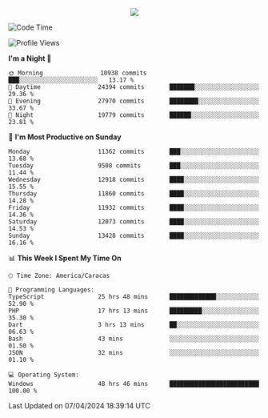 <p align="center">
  <a href="http://www.github.com/thevacs">
    <img src="https://github-readme-streak-stats.herokuapp.com/?user=thevacs&stroke=ffffff&background=1c1917&ring=0891b2&fire=0891b2&currStreakNum=ffffff&currStreakLabel=0891b2&sideNums=ffffff&sideLabels=ffffff&dates=ffffff&hide_border=true" />
  </a>
</p>

<!--START_SECTION:waka-->
![Code Time](http://img.shields.io/badge/Code%20Time-2%2C329%20hrs%2040%20mins-blue)

![Profile Views](http://img.shields.io/badge/Profile%20Views-0-blue)

**I'm a Night 🦉** 

```text
🌞 Morning                10938 commits       ███░░░░░░░░░░░░░░░░░░░░░░   13.17 % 
🌆 Daytime                24394 commits       ███████░░░░░░░░░░░░░░░░░░   29.36 % 
🌃 Evening                27970 commits       ████████░░░░░░░░░░░░░░░░░   33.67 % 
🌙 Night                  19779 commits       ██████░░░░░░░░░░░░░░░░░░░   23.81 % 
```
📅 **I'm Most Productive on Sunday** 

```text
Monday                   11362 commits       ███░░░░░░░░░░░░░░░░░░░░░░   13.68 % 
Tuesday                  9508 commits        ███░░░░░░░░░░░░░░░░░░░░░░   11.44 % 
Wednesday                12918 commits       ████░░░░░░░░░░░░░░░░░░░░░   15.55 % 
Thursday                 11860 commits       ████░░░░░░░░░░░░░░░░░░░░░   14.28 % 
Friday                   11932 commits       ████░░░░░░░░░░░░░░░░░░░░░   14.36 % 
Saturday                 12073 commits       ████░░░░░░░░░░░░░░░░░░░░░   14.53 % 
Sunday                   13428 commits       ████░░░░░░░░░░░░░░░░░░░░░   16.16 % 
```


📊 **This Week I Spent My Time On** 

```text
🕑︎ Time Zone: America/Caracas

💬 Programming Languages: 
TypeScript               25 hrs 48 mins      █████████████░░░░░░░░░░░░   52.90 % 
PHP                      17 hrs 13 mins      █████████░░░░░░░░░░░░░░░░   35.30 % 
Dart                     3 hrs 13 mins       ██░░░░░░░░░░░░░░░░░░░░░░░   06.63 % 
Bash                     43 mins             ░░░░░░░░░░░░░░░░░░░░░░░░░   01.50 % 
JSON                     32 mins             ░░░░░░░░░░░░░░░░░░░░░░░░░   01.10 % 

💻 Operating System: 
Windows                  48 hrs 46 mins      █████████████████████████   100.00 % 
```


 Last Updated on 07/04/2024 18:39:14 UTC
<!--END_SECTION:waka-->
